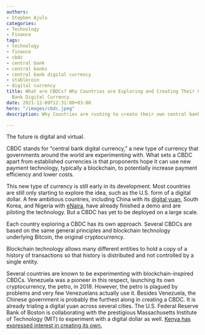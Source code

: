 ```yaml
---
authors:
- Stephen Ajulu
categories:
- Technology
- Finance
tags:
- technology
- finance
- cbdc
- central bank
- central banks
- central bank digital currency
- stablecoin
- digital currency
title: What are CBDCs? Why Countries are Exploring and Creating Their Own Central
  Bank Digital Currency.
date: 2021-12-09T12:31:00+03:00
hero: "/images/cbdc.jpeg"
description: Why Countries are rushing to create their own central bank digital currency.

---
```

The future is digital and virtual.

CBDC stands for “central bank digital currency,” a new type of currency that governments around the world are experimenting with. What sets a CBDC apart from established currencies is that proponents hope it can use new payment technology, typically a blockchain, to potentially increase payment efficiency and lower costs.

This new type of currency is still early in its development. Most countries are still only starting to explore the idea, such as the U.S. form of a digital dollar. A few ambitious countries, including China with its [digital yuan](https://www.reuters.com/technology/95-billion-spent-using-chinese-central-banks-digital-currency-official-2021-11-03/), South Korea, and Nigeria with [eNaira](https://enaira.gov.ng/), have already finished a demo and are piloting the technology. But a CBDC has yet to be deployed on a large scale.

Each country exploring a CBDC has its own approach. Several CBDCs are based on the same general principles and blockchain technology underlying Bitcoin, the original cryptocurrency.

Blockchain technology allows many different entities to hold a copy of a history of transactions so that history is distributed and not controlled by a single entity.

Several countries are known to be experimenting with blockchain-inspired CBDCs. Venezuela was a pioneer in this respect, launching its own cryptocurrency, the petro, in 2018. However, the petro is plagued by problems and very few Venezuelans actually use it. Besides Venezuela, the Chinese government is probably the furthest along in creating a CBDC. It is already trialing a digital yuan across several cities. The U.S. Federal Reserve Bank of Boston is collaborating with the prestigious Massachusetts Institute of Technology (MIT) to experiment with a digital dollar as well. [Kenya has expressed interest in creating its own.](https://kenyanwallstreet.com/kenya-explores-central-bank-digital-currency-for-cross-border-payments/)